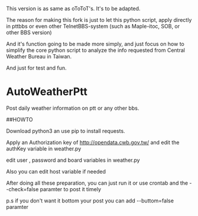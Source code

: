 This version is as same as oToToT's. It's to be adapted.

The reason for making this fork is just to let this python script,
apply directly in pttbbs or even other TelnetBBS-system (such as Maple-itoc, SOB, or other BBS version)

And it's function going to be made more simply, 
and just focus on how to simplify the core python script to analyze the info requested from Central Weather Bureau in Taiwan.

And just for test and fun.

# AutoWeatherPtt

Post daily weather information on ptt or any other bbs.

##HOWTO

Download python3 an use pip to install requests.

Apply an Authorization key of http://opendata.cwb.gov.tw/ and edit the authKey variable in weather.py

edit user , password and board variables in weather.py

Also you can edit host variable if needed

After doing all these preparation, you can just run it or use crontab and the --check=false paramter to post it timely

p.s if you don't want it bottom your post you can add --buttom=false paramter

